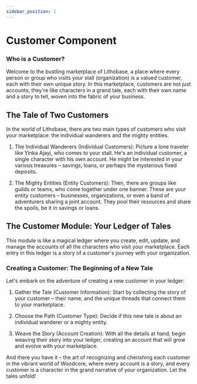 ```yaml
---
sidebar_position: 1
---
```


# Customer Component

### Who is a Customer?

Welcome to the bustling marketplace of Lithobase, a place where every person or group who visits your stall (organization) is a valued customer, each with their own unique story. In this marketplace, customers are not just accounts; they're like characters in a grand tale, each with their own name and a story to tell, woven into the fabric of your business.


## The Tale of Two Customers
In the world of Lithobase, there are two main types of customers who visit your marketplace: the individual wanderers and the mighty entities.

1. The Individual Wanderers (Individual Customers): Picture a lone traveler like Yinka Ajayi, who comes to your stall. He's an individual customer, a single character with his own account. He might be interested in your various treasures – savings, loans, or perhaps the mysterious fixed deposits.

2. The Mighty Entities (Entity Customers): Then, there are groups like guilds or teams, who come together under one banner. These are your entity customers – businesses, organizations, or even a band of adventurers sharing a joint account. They pool their resources and share the spoils, be it in savings or loans.


## The Customer Module: Your Ledger of Tales

This module is like a magical ledger where you create, edit, update, and manage the accounts of all the characters who visit your marketplace. Each entry in this ledger is a story of a customer's journey with your organization.

### Creating a Customer: The Beginning of a New Tale

Let's embark on the adventure of creating a new customer in your ledger:

1. Gather the Tale (Customer Information): Start by collecting the story of your customer – their name, and the unique threads that connect them to your marketplace.

2. Choose the Path (Customer Type): Decide if this new tale is about an individual wanderer or a mighty entity.

3. Weave the Story (Account Creation): With all the details at hand, begin weaving their story into your ledger, creating an account that will grow and evolve with your marketplace.

And there you have it – the art of recognizing and cherishing each customer in the vibrant world of Woodcore, where every account is a story, and every customer is a character in the grand narrative of your organization. Let the tales unfold!